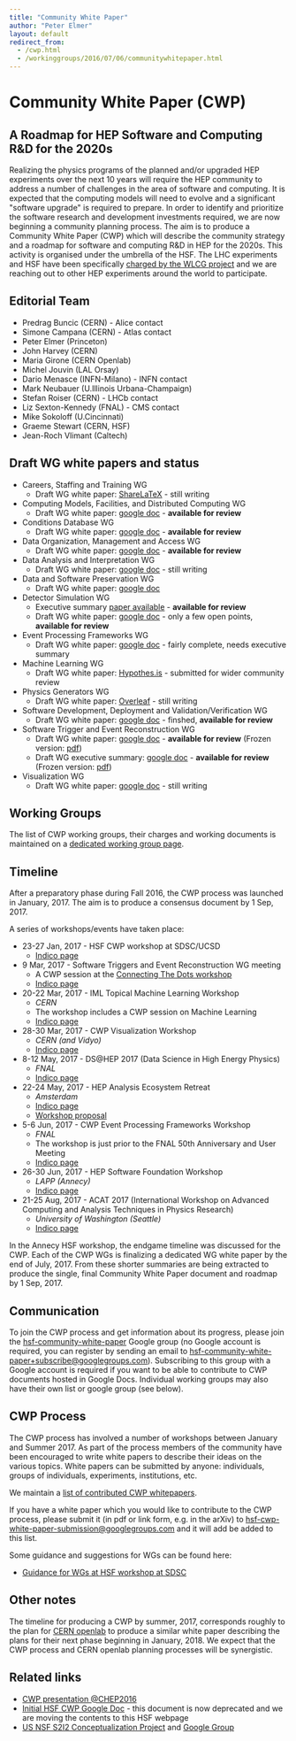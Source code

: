 ```yaml
---
title: "Community White Paper"
author: "Peter Elmer"
layout: default
redirect_from:
  - /cwp.html
  - /workinggroups/2016/07/06/communitywhitepaper.html
---
```


# Community White Paper (CWP) 

## A Roadmap for HEP Software and Computing R&D for the 2020s

Realizing the physics programs of the planned and/or upgraded HEP experiments 
over the next 10 years will require the HEP community to address a number of 
challenges in the area of software and computing. It is expected that
the computing models will need to evolve and a significant "software 
upgrade" is required to prepare.
In order to identify and prioritize the software research and development 
investments required, we are now beginning a community planning process. The 
aim
is to produce a Community White Paper 
(CWP) which will describe the community strategy and a roadmap for 
software and computing R&D in HEP for the 2020s. This activity is organised under 
the umbrella of the HSF. The LHC experiments and HSF have been 
specifically [charged by the WLCG project](/assets/CWP-Charge-HSF.pdf) and
we are reaching out to other HEP experiments around the world to participate.

## Editorial Team

  * Predrag Buncic (CERN) - Alice contact
  * Simone Campana (CERN) - Atlas contact
  * Peter Elmer (Princeton)
  * John Harvey (CERN)
  * Maria Girone (CERN Openlab)
  * Michel Jouvin (LAL Orsay)
  * Dario Menasce (INFN-Milano) - INFN contact
  * Mark Neubauer (U.Illinois Urbana-Champaign)
  * Stefan Roiser (CERN) - LHCb contact
  * Liz Sexton-Kennedy (FNAL) - CMS contact
  * Mike Sokoloff (U.Cincinnati)
  * Graeme Stewart (CERN, HSF)
  * Jean-Roch Vlimant (Caltech)

## Draft WG white papers and status

  * Careers, Staffing and Training WG
    * Draft WG white paper: [ShareLaTeX](https://www.sharelatex.com/project/595500273c5204ff35dfdcf9) - still writing
  * Computing Models, Facilities, and Distributed Computing WG 
	* Draft WG white paper: [google doc](https://docs.google.com/document/d/1dm5vxejQrKZ19Y-pBLaqBcI_Z_yEN6S0N3Z4UonoTn8/edit?usp=sharing) - **available for review**
  * Conditions Database WG
    * Draft WG white paper: [google doc](https://docs.google.com/document/d/1yTcw51TOc68DCZQ4AO7o1hBdkPbN5l52ysJgJXNnJl8/edit) - **available for review**
  * Data Organization, Management and Access WG
    * Draft WG white paper: [google doc](https://docs.google.com/document/d/1_YKGs8waBidpS8akmjxEVjV00DThINbJAuVelzk2uHg/edit) - **available for review**
  * Data Analysis and Interpretation WG
    * Draft WG white paper: [google doc](http://tinyurl.com/y9xrhphx) - still writing
  * Data and Software Preservation WG
    * Draft WG white paper: [google doc](https://docs.google.com/document/d/1IGKQStDZm97PFZJX_N0OuN5cCZ26WOH1Qiiixnq8M-M/edit?usp=sharing)
  * Detector Simulation WG
	* Executive summary [paper available](https://docs.google.com/document/d/15dyg1H5FMkbAWJf8WC6cXa6X62L1Q9AXLJuRGD-FR00/edit?usp=sharing) - **available for review**
	* Draft WG white paper: [google doc](https://docs.google.com/document/d/1Qm8btmDti1dcu5G2FMez3J6FLyzv0k6fag0clD25JSo/edit?ts=5977c5fc) - only a few open points, **available for review**
  * Event Processing Frameworks WG 
    * Draft WG white paper: [google doc](https://docs.google.com/document/d/14NMDpzlIKaR_L3dhdRKh3mswA008ahuNxwTs7hiNlBc/edit#heading=h.4mvar3ml92e7) - fairly complete, needs executive summary
  * Machine Learning WG
    * Draft WG white paper: [Hypothes.is](https://hypothes.is/groups/j9RW8j3i/hep-software-foundation) - submitted for wider community review
  * Physics Generators WG
    * Draft WG white paper: [Overleaf](https://www.overleaf.com/read/wyyybnvxyfyn) - still writing  
  * Software Development, Deployment and Validation/Verification WG
    * Draft WG white paper: [google doc](https://docs.google.com/document/d/1EtvAda2bZw5AHjhcqK-2T7bDlvznypZIWL-Bw3X6BWQ/edit?usp=sharing) - finshed, **available for review**
  * Software Trigger and Event Reconstruction WG
    * Draft WG white paper: [google doc](https://docs.google.com/document/d/1QRO8RA488fwfSg5CSjmvm16-pZpGApSA0l666g_mS_0/edit#) - **available for review** (Frozen version: [pdf](https://drive.google.com/open?id=0B8p0qzoMmbwbRFF4RmFtamlCaWs))
    * Draft WG executive summary: [google doc](https://docs.google.com/document/d/1f1rOFwqRh7FhSB2VXf5hM14r5wHdkIXo3AdBcYkC1qk) - **available for review** (Frozen version: [pdf](https://drive.google.com/file/d/0B8p0qzoMmbwbdGRZV0lTUDZHZ3c/view?usp=sharing))   
  * Visualization WG
    * Draft WG white paper: [google doc](https://docs.google.com/document/d/1dtE2DEdYCWzPaEy_twgSCFdmGxphXMjMcOV0yjI4AKc/edit#heading=h.aywciqdbmlzq) - still writing

## Working Groups

  The list of CWP working groups, their charges and working documents is maintained on a [dedicated working group page](/cwp/cwp-working-groups.html).

## Timeline

After a preparatory phase during Fall 2016, the CWP process was launched in January, 2017. The aim is to produce a consensus document by 1 Sep, 2017.

A series of workshops/events have taken place:

  * 23-27 Jan, 2017 - HSF CWP workshop at SDSC/UCSD
    * [Indico page](http://indico.cern.ch/event/570249/)
  * 9 Mar, 2017 - Software Triggers and Event Reconstruction WG meeting
    * A CWP session at the [Connecting The Dots workshop](https://ctdwit2017.lal.in2p3.fr)
    * [Indico page](https://indico.cern.ch/event/614111/)
  * 20-22 Mar, 2017 - IML Topical Machine Learning Workshop
    * *CERN*
    * The workshop includes a CWP session on Machine Learning
    * [Indico page](https://indico.cern.ch/event/595059)
  * 28-30 Mar, 2017 - CWP Visualization Workshop
    * *CERN (and Vidyo)*
    * [Indico page](https://indico.cern.ch/event/617054/)
  * 8-12 May, 2017 - DS@HEP 2017 (Data Science in High Energy Physics)
    * *FNAL*
    * [Indico page](https://indico.fnal.gov/conferenceDisplay.py?confId=13497)
  * 22-24 May, 2017 - HEP Analysis Ecosystem Retreat
    * *Amsterdam*
    * [Indico page](http://indico.cern.ch/event/613842/)
    * [Workshop proposal](https://docs.google.com/document/d/1aAGCj_y9in_I-c9yYJ-XX3Qurf0PXH4tFoYmvuCY5tk/edit#heading=h.9h0v0hyue6zf)
  * 5-6 Jun, 2017 - CWP Event Processing Frameworks Workshop
    * *FNAL*
    * The workshop is just prior to the FNAL 50th Anniversary and User Meeting
    * [Indico page](https://indico.fnal.gov/conferenceDisplay.py?confId=14186)
  * 26-30 Jun, 2017 - HEP Software Foundation Workshop
    * *LAPP (Annecy)*
    * [Indico page](https://indico.cern.ch/event/613093/)
  * 21-25 Aug, 2017 - ACAT 2017 (International Workshop on Advanced Computing and Analysis Techniques in Physics Research)
    * *University of Washington (Seattle)*
    * [Indico page](https://indico.cern.ch/event/567550/)

In the Annecy HSF workshop, the endgame timeline was discussed for the CWP.
Each of the CWP WGs is finalizing a dedicated WG white paper by the end
of July, 2017. From these shorter summaries are being extracted to produce 
the single, final Community White Paper document and roadmap by 1 Sep, 2017.

## Communication

To join the CWP process and get information about its progress, please join the [hsf-community-white-paper](https://groups.google.com/forum/#!forum/hsf-community-white-paper) Google group (no Google account is required, you can register by sending an email to [hsf-community-white-paper+subscribe@googlegroups.com](mailto:hsf-community-white-paper+subscribe@googlegroups.com)). Subscribing to this group with a Google account is required if you want to be able to contribute to CWP documents hosted in Google Docs. Individual working groups may also have their own list or google group (see below).

## CWP Process

The CWP process has involved a number of workshops between January and Summer 2017. As part of the process members of the community have been encouraged to write white papers to describe their ideas on the various topics. White papers can be submitted by anyone: individuals, groups of individuals, experiments, institutions, etc.

We maintain a [list of contributed CWP whitepapers](http://hepsoftwarefoundation.org/cwp-whitepapers.html).

If you have a white paper which you would like to contribute to the CWP process, please submit it (in pdf or link form, e.g. in the arXiv) to hsf-cwp-white-paper-submission@googlegroups.com and it will add be added to this list.

Some guidance and suggestions for WGs can be found here:

  * [Guidance for WGs at HSF workshop at SDSC](http://hepsoftwarefoundation.org/cwp/cwp-wg-guidance-sdsc.html)

## Other notes

The timeline for producing a CWP by summer, 2017, corresponds roughly to
the plan for [CERN openlab](http://openlab.cern/) to produce a similar white paper describing the plans for their next phase beginning in January, 2018. We expect that the CWP process and CERN openlab planning processes will be synergistic.

## Related links

- [CWP presentation @CHEP2016](https://indico.cern.ch/event/505613/contributions/2323238/attachments/1352966/2043354/20161011-chep-cwp-plenary.pdf)
- [Initial HSF CWP Google Doc](https://docs.google.com/document/d/140HEAxD0u_XAUKYrCR3SahxyHxFfJ_YOFJpsNubMiC8/edit) - this document is now deprecated and we are moving the contents to this HSF webpage 
- [US NSF S2I2 Conceptualization Project](http://s2i2-hep.org/) and [Google Group](https://groups.google.com/forum/#!forum/s2i2-hep)

 
